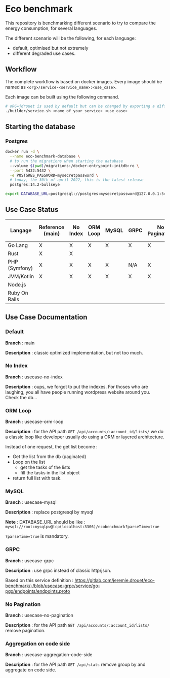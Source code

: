 # Eco benchmark

This repository is benchmarking different scenario to try to compare the energy consumption, for several languages.

The different scenario will be the following, for each language:

- default, optimised but not extremely
- different degraded use cases.

## Workflow

The complete workflow is based on docker images. Every image should be named as `<org>/service-<service_name>:<use_case>`.

Each image can be built using the following command.

```bash
# oRG=jdrouet is used by default but can be changed by exporting a different variable.
./builder/service.sh <name_of_your_service> <use_case>
```

## Starting the database

### Postgres

```bash
docker run -d \
  --name eco-benchmark-database \
  # to run the migrations when starting the database
  --volume $(pwd)/migrations:/docker-entrypoint-initdb:ro \
  --port 5432:5432 \
  -e POSTGRES_PASSWORD=mysecretpassword \
  # today, the 30th of april 2022, this is the latest release
  postgres:14.2-bullseye

export DATABASE_URL=postgresql://postgres:mysecretpassword@127.0.0.1:5432/postgres
```


## Use Case Status

| Langage       | Reference (main) | No Index | ORM Loop | MySQL | GRPC | No Pagination | Aggregation on code side |
|---------------|------------------|----------|----------|-------|------|---------------|--------------------------|
| Go Lang       | X                | X        | X        | X     | X    | X             | X                        |
| Rust          | X                | X        |          |       |      |               |                          |
| PHP (Symfony) | X                | X        | X        | X     | N/A  | X             | X                        |
| JVM/Kotlin    | X                | X        | X        | X     | X    | X             | X                        |
| Node.js       |                  |          |          |       |      |               |                          |
| Ruby On Rails |                  |          |          |       |      |               |                          |

## Use Case Documentation

### Default

**Branch**  : main

**Description** : classic optimized implementation, but not too much.

### No Index

**Branch** : usecase-no-index

**Description** : oups, we forgot to put the indexes. For thoses who are laughing, you all have people running wordpress website around you. Check the db...

### ORM Loop

**Branch**  : usecase-orm-loop

**Description** : for the API path `GET /api/accounts/:account_id/lists/` we do a classic loop like developer usually do using a ORM or layered architecture.

Instead of one request, the get list become : 
 - Get the list from the db (paginated)
 - Loop on the list
   - get the tasks of the lists
   - fill the tasks in the list object
 - return full list with task.

### MySQL

**Branch**  : usecase-mysql

**Description** : replace postgresql by mysql

**Note** : DATABASE_URL should be like : `mysql://root:mysqlpw@tcp(localhost:3306)/ecobenchmark?parseTime=true`

`?parseTime=true` is mandatory.

### GRPC

**Branch**  : usecase-grpc

**Description** : use grpc instead of classic http/json.

Based on this service definition : https://gitlab.com/jeremie.drouet/eco-benchmark/-/blob/usecase-grpc/service/go-pgx/endpoints/endpoints.proto

### No Pagination

**Branch**  : usecase-no-pagination

**Description** : for the API path `GET /api/accounts/:account_id/lists/` remove pagination.

### Aggregation on code side

**Branch**  : usecase-aggregation-code-side

**Description** : for the API path `GET /api/stats` remove group by and aggregate on code side.
